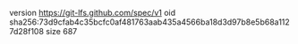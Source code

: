 version https://git-lfs.github.com/spec/v1
oid sha256:73d9cfab4c35bcfc0af481763aab435a4566ba18d3d97b8e5b68a1127d28f108
size 687
